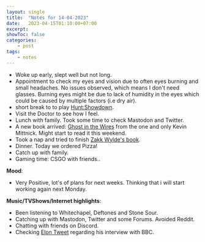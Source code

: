 ```yaml
---
layout: single
title:  "Notes for 14-04-2023"
date:   2023-04-15T01:10:00+07:00
excerpt: 
showToc: false
categories: 
    - post
tags:
    - notes
---
```


* Woke up early, slept well but not long.
* Appointment to check my eyes and vision due to often eyes burning and small headaches. No issues observed, which means I don't need glasses. Burning eyes might be due to lack of humidity in the eyes which could be caused by multiple factors (i.e dry air).
* short break to to play [Hunt:Showdown](https://www.huntshowdown.com/game).
* Visit the Doctor to see how I feel.
* Lunch with family. Took some time to check Mastodon and Twitter. 
* A new book arrived: [Ghost in the Wires](https://www.goodreads.com/book/show/10256723-ghost-in-the-wires) from the one and only Kevin Mittnick. Might start to read it this weekend.
* Took a nap and tried to finish [Zakk Wylde's book](https://www.goodreads.com/book/show/11763119-bringing-metal-to-the-children?from_search=true&from_srp=true&qid=vJoMMq7728&rank=1).
* Dinner. Today we ordered Pizza!
* Catch up with family.
* Gaming time: CSGO with friends..

**Mood**: 
* Very Positive, lot's of plans for next weeks. Thinking that i will start working again next Monday.

**Music/TVShows/Internet highlights**: 
* Been listening to Whitechapel, Deftones and Stone Sour.
* Catching up with Mastodon, Twitter and some Forums. Avoided Reddit.
* Chatting with friends on Discord.
* Checking [Elon Tweet](https://twitter.com/elonmusk/status/1646187123077447680?s=20) regarding his interview with BBC.
